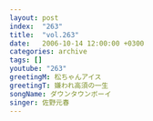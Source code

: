 ```yaml
---
layout: post
index:  "263"
title:  "vol.263"
date:   2006-10-14 12:00:00 +0300
categories: archive
tags: []
youtube: "263"
greetingM: 松ちゃんアイス
greetingT: 嫌われ高須の一生
songName: ダウンタウンボーイ
singer: 佐野元春
---
```


